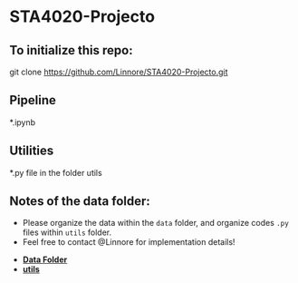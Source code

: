 # STA4020-Projecto

## To initialize this repo:
git clone https://github.com/Linnore/STA4020-Projecto.git

## Pipeline
*.ipynb

## Utilities
*.py file in the folder utils

## Notes of the data folder:

* Please organize the data within the `data` folder, and organize codes `.py` files within `utils` folder. 
* Feel free to contact @Linnore for implementation details!

<!-- tree generated by markdown-notes-tree starts here -->

- [**Data Folder**](data)
- [**utils**](utils)

<!-- tree generated by markdown-notes-tree ends here -->
